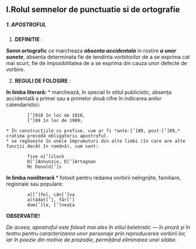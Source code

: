 ## I.Rolul semnelor de punctuatie si de ortografie

##### 1. APOSTROFUL

  1.  **DEFINITIE** :

  **Semn ortografic**  ce marcheaza *__absenta accidentala__* in rostire *__a unor sunete__*, absenta determinata fie de tendinta vorbitorilor de a se exprima cat mai scurt, fie de imposibilitatea de a se exprima din cauza unor defecte de vorbire.

  2. **REGULI DE FOLOSIRE** :

  **In limba literară:**
    * marchează, în special în stilul publicistic, absența accidentală a primei sau a primelor două cifre în indicarea anilor calendaristici:

            [’]918 în loc de 1918,
            [’]89 în loc de 1989;

    * În construcțiile cu prefixe, cum ar fi *ante-[’]89, post-[’]89,* cratima precedă obligatoriu apostroful.
    * se regăsește în unele împrumuturi din alte limbi (în care are alte funcții decât în română), cum sunt:

            five o[’]clock
            D[’]Annunzio, D[’]Artagnan
            Mc Donald[’]s

  **In limba nonliterară**
    * folosit pentru redarea vorbirii neîngrijite, familiare, regionale sau populare:

            al[’]fel, cân[’]va
            altădat[’], făr[’]
            dom[’]le, [’]neața

  **OBSERVATIE!**

  *De aceea, apostroful este folosit mai ales în stilul beletristic — în proză și în teatru pentru caracterizarea unor personaje prin reproducerea vorbirii lor, iar în poezie din motive de prozodie, permițând eliminarea unei silabe.*
